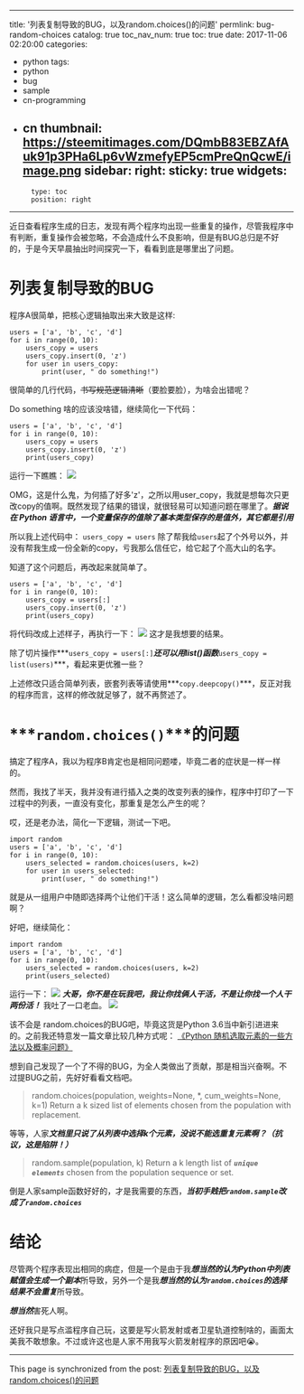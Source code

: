 
---
title: '列表复制导致的BUG，以及random.choices()的问题'
permlink: bug-random-choices
catalog: true
toc_nav_num: true
toc: true
date: 2017-11-06 02:20:00
categories:
- python
tags:
- python
- bug
- sample
- cn-programming
- cn
thumbnail: https://steemitimages.com/DQmbB83EBZAfAuk91p3PHa6Lp6vWzmefyEP5cmPreQnQcwE/image.png
sidebar:
    right:
        sticky: true
widgets:
    -
        type: toc
        position: right
---


近日查看程序生成的日志，发现有两个程序均出现一些重复的操作，尽管我程序中有判断，重复操作会被忽略，不会造成什么不良影响，但是有BUG总归是不好的，于是今天早晨抽出时间探究一下，看看到底是哪里出了问题。

# 列表复制导致的BUG

程序A很简单，把核心逻辑抽取出来大致是这样:
```
users = ['a', 'b', 'c', 'd']
for i in range(0, 10):
	users_copy = users
	users_copy.insert(0, 'z')
	for user in users_copy:
		print(user, " do something!")
```

很简单的几行代码，~~书写规范逻辑清晰~~（要脸要脸），为啥会出错呢？

Do something 啥的应该没啥错，继续简化一下代码：
```
users = ['a', 'b', 'c', 'd']
for i in range(0, 10):
	users_copy = users
	users_copy.insert(0, 'z')
	print(users_copy)
```
运行一下瞧瞧：
![](https://steemitimages.com/DQmbB83EBZAfAuk91p3PHa6Lp6vWzmefyEP5cmPreQnQcwE/image.png)

OMG，这是什么鬼，为何插了好多'z'，之所以用user_copy，我就是想每次只更改copy的值啊。既然发现了结果的错误，就很轻易可以知道问题在哪里了。***据说在 Python 语言中，一个变量保存的值除了基本类型保存的是值外，其它都是引用***

所以我上述代码中：
`users_copy = users` 
除了帮我给`users`起了个外号以外，并没有帮我生成一份全新的copy，亏我那么信任它，给它起了个高大山的名字。

知道了这个问题后，再改起来就简单了。
```
users = ['a', 'b', 'c', 'd']
for i in range(0, 10):
    users_copy = users[:]
    users_copy.insert(0, 'z')
    print(users_copy)
```
将代码改成上述样子，再执行一下：
![](https://steemitimages.com/DQmeXQZy1pioG6jtmh4oRqehKHUk6RhZh34sbSRcrpXQtXF/image.png)
这才是我想要的结果。

除了切片操作***`users_copy = users[:]`***还可以用list()函数***`users_copy = list(users)`***，看起来更优雅一些？

上述修改只适合简单列表，嵌套列表等请使用***`copy.deepcopy()`***，反正对我的程序而言，这样的修改就足够了，就不再赘述了。

# ***`random.choices()`***的问题

搞定了程序A，我以为程序B肯定也是相同问题喽，毕竟二者的症状是一样一样的。

然而，我找了半天，我并没有进行插入之类的改变列表的操作，程序中打印了一下过程中的列表，一直没有变化，那重复是怎么产生的呢？

哎，还是老办法，简化一下逻辑，测试一下吧。
```
import random
users = ['a', 'b', 'c', 'd']
for i in range(0, 10):
	users_selected = random.choices(users, k=2)
	for user in users_selected:
		print(user, " do something!")
```
就是从一组用户中随即选择两个让他们干活！这么简单的逻辑，怎么看都没啥问题啊？

好吧，继续简化：
```
import random
users = ['a', 'b', 'c', 'd']
for i in range(0, 10):
	users_selected = random.choices(users, k=2)
	print(users_selected)
```
运行一下：
![](https://steemitimages.com/DQmVsH4RRzGBa5VdCi4Zn5BPQLHdspYNNKHLdTKgkkEJKT4/image.png)
***大哥，你不是在玩我吧，我让你找俩人干活，不是让你找一个人干两份活！*** 我吐了一口老血。
![](https://steemitimages.com/DQme7WfHECSDE3PgvmuXJmCMzGHcNFNBFCyFq5X6HvrxW5s/image.png)

该不会是 random.choices的BUG吧，毕竟这货是Python 3.6当中新引进进来的。之前我还特意发一篇文章比较几种方式呢：
[《Python 随机选取元素的一些方法以及概率问题》](https://steemit.com/cn/@oflyhigh/python-cny)

想到自己发现了一个了不得的BUG，为全人类做出了贡献，那是相当兴奋啊。不过提BUG之前，先好好看看文档吧。

>random.choices(population, weights=None, *, cum_weights=None, k=1)
>Return a k sized list of elements chosen from the population with replacement. 

等等，人家***文档里只说了从列表中选择k个元素，没说不能选重复元素啊？（抗议，这是陷阱！）***

>random.sample(population, k)
>Return a k length list of ***`unique elements`*** chosen from the population sequence or set. 

倒是人家sample函数好好的，才是我需要的东西，***当初手贱把`random.sample`改成了`random.choices`***

# 结论

尽管两个程序表现出相同的病症，但是一个是由于我***想当然的认为Python中列表赋值会生成一个副本***所导致，另外一个是我***想当然的认为`random.choices`的选择结果不会重复***所导致。

***想当然***害死人啊。

还好我只是写点滥程序自己玩，这要是写火箭发射或者卫星轨道控制啥的，画面太美我不敢想象。不过或许这也是人家不用我写火箭发射程序的原因吧😭。

- - -

This page is synchronized from the post: [列表复制导致的BUG，以及random.choices()的问题](https://steemit.com/@oflyhigh/bug-random-choices)
